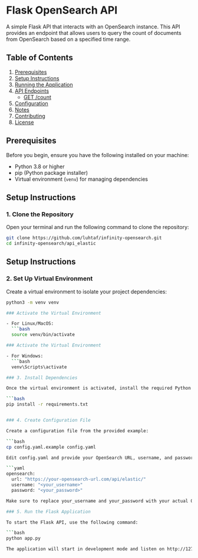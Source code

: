 # Flask OpenSearch API

A simple Flask API that interacts with an OpenSearch instance. This API provides an endpoint that allows users to query the count of documents from OpenSearch based on a specified time range.

## Table of Contents

1. [Prerequisites](#prerequisites)
2. [Setup Instructions](#setup-instructions)
3. [Running the Application](#running-the-application)
4. [API Endpoints](#api-endpoints)
   - [GET /count](#1-get-count)
5. [Configuration](#configuration)
6. [Notes](#notes)
7. [Contributing](#contributing)
8. [License](#license)

## Prerequisites

Before you begin, ensure you have the following installed on your machine:

- Python 3.8 or higher
- pip (Python package installer)
- Virtual environment (`venv`) for managing dependencies

## Setup Instructions

### 1. Clone the Repository

Open your terminal and run the following command to clone the repository:

```bash
git clone https://github.com/luhtaf/infinity-opensearch.git
cd infinity-opensearch/api_elastic
```

## Setup Instructions

### 2. Set Up Virtual Environment

Create a virtual environment to isolate your project dependencies:

```bash
python3 -m venv venv

### Activate the Virtual Environment

- For Linux/MacOS:
  ```bash
  source venv/bin/activate

### Activate the Virtual Environment

- For Windows:
  ```bash
  venv\Scripts\activate

### 3. Install Dependencies

Once the virtual environment is activated, install the required Python packages:

```bash
pip install -r requirements.txt


### 4. Create Configuration File

Create a configuration file from the provided example:

```bash
cp config.yaml.example config.yaml

Edit config.yaml and provide your OpenSearch URL, username, and password:

```yaml
opensearch:
  url: "https://your-opensearch-url.com/api/elastic/"
  username: "<your_username>"
  password: "<your_password>"

Make sure to replace your_username and your_password with your actual OpenSearch credentials.

### 5. Run the Flask Application

To start the Flask API, use the following command:

```bash
python app.py

The application will start in development mode and listen on http://127.0.0.1:5000/.

